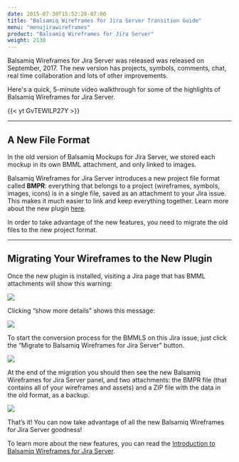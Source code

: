 ```yaml
---
date: 2015-07-30T15:52:28-07:00
title: "Balsamiq Wireframes for Jira Server Transition Guide"
menu: "menujirawireframes"
product: "Balsamiq Wireframes for Jira Server"
weight: 2130
---
```


Balsamiq Wireframes for Jira Server was released was released on September, 2017. The new version has projects, symbols, comments, chat, real time collaboration and lots of other improvements.

Here's a quick, 5-minute video walkthrough for some of the highlights of Balsamiq Wireframes for Jira Server.

{{< yt GvTEWlLP27Y >}}

* * *

## A New File Format

In the old version of Balsamiq Mockups for Jira Server, we stored each mockup in its own BMML attachment, and only linked to images.

Balsamiq Wireframes for Jira Server introduces a new project file format called **BMPR**: everything that belongs to a project (wireframes, symbols, images, icons) is in a single file, saved as an attachment to your Jira issue. This makes it much easier to link and keep everything together. Learn more about the new plugin [here](../intro/).

In order to take advantage of the new features, you need to migrate the old files to the new project format.

* * *

## Migrating Your Wireframes to the New Plugin

Once the new plugin is installed, visiting a Jira page that has BMML attachments will show this warning:

![](//media.balsamiq.com/img/support/docs/jira/wireframes/transition-guide-1.png)

Clicking “show more details" shows this message:

![](//media.balsamiq.com/img/support/docs/jira/wireframes/transition-guide-2.png)

To start the conversion process for the BMMLS on this Jira issue, just click the “Migrate to Balsamiq Wireframes for Jira Server" button.

![](//media.balsamiq.com/img/support/docs/jira/wireframes/transition-guide-3.png)

At the end of the migration you should then see the new Balsamiq Wireframes for Jira Server panel, and two attachments: the BMPR file (that contains all of your wireframes and assets) and a ZIP file with the data in the old format, as a backup.  

![](//media.balsamiq.com/img/support/docs/jira/wireframes/transition-guide-4.png)


That’s it! You can now take advantage of all the new Balsamiq Wireframes for Jira Server goodness!

To learn more about the new features, you can read the [Introduction to Balsamiq Wireframes for Jira Server](../intro/).
